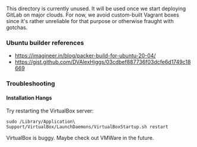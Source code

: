 This directory is currently unused. It will be used once we start deploying
GitLab on major clouds. For now, we avoid custom-built Vagrant boxes since
it's rather unreliable for that purpose or otherwise fraught with gotchas.

### Ubuntu builder references

* https://imagineer.in/blog/packer-build-for-ubuntu-20-04/
* https://gist.github.com/DVAlexHiggs/03cdbef887736f03dcfe6d1749c18669

### Troubleshooting

#### Installation Hangs

Try restarting the VirtualBox server:

    sudo /Library/Application\ Support/VirtualBox/LaunchDaemons/VirtualBoxStartup.sh restart

VirtualBox is buggy. Maybe check out VMWare in the future.
